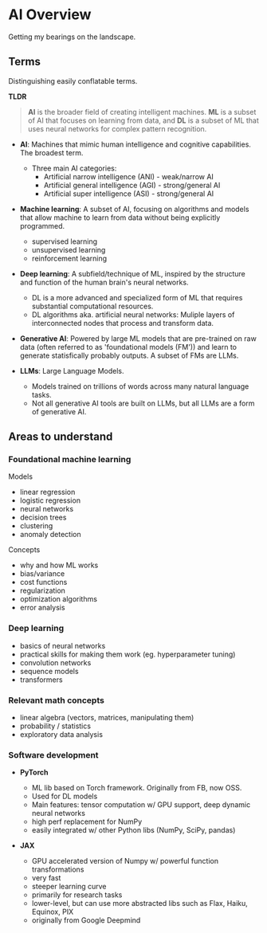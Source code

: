 # AI Overview

Getting my bearings on the landscape.

## Terms

Distinguishing easily conflatable terms.

**TLDR**

> **AI** is the broader field of creating intelligent machines. **ML** is a subset of AI that focuses on learning from data, and **DL** is a subset of ML that uses neural networks for complex pattern recognition. 

- **AI**: Machines that mimic human intelligence and cognitive  capabilities. The broadest term.
  - Three main AI categories:
    - Artificial narrow intelligence (ANI) - weak/narrow AI
    - Artificial general intelligence (AGI) - strong/general AI
    - Artificial super intelligence (ASI) - strong/general AI

- **Machine learning**: A subset of AI, focusing on algorithms and models that allow machine to learn from data without being explicitly programmed.
  - supervised learning
  - unsupervised learning
  - reinforcement learning
- **Deep learning**: A subfield/technique of ML, inspired by the structure and function of the human brain's neural networks.
  - DL is a more advanced and specialized form of ML that requires substantial computational resources.
  - DL algorithms aka. artificial neural networks: Muliple layers of interconnected nodes that process and transform data.
- **Generative AI**: Powered by large ML models that are pre-trained on raw data (often referred to as 'foundational models (FM')) and learn to generate statisfically probably outputs. A subset of FMs are LLMs.
- **LLMs**: Large Language Models.
  - Models trained on trillions of words across many natural language tasks. 
  - Not all generative AI tools are built on LLMs, but all LLMs are a form of generative AI.

## Areas to understand

### Foundational machine learning

Models
- linear regression
- logistic regression
- neural networks
- decision trees
- clustering
- anomaly detection

Concepts
- why and how ML works
- bias/variance
- cost functions
- regularization
- optimization algorithms
- error analysis

### Deep learning
- basics of neural networks
- practical skills for making them work (eg. hyperparameter tuning)
- convolution networks
- sequence models
- transformers

### Relevant math concepts
- linear algebra (vectors, matrices, manipulating them)
- probability / statistics
- exploratory data analysis

### Software development
- **PyTorch**
  - ML lib based on Torch framework. Originally from FB, now OSS. 
  - Used for DL models
  - Main features: tensor computation w/ GPU support, deep dynamic neural networks
  - high perf replacement for NumPy
  - easily integrated w/ other Python libs (NumPy, SciPy, pandas)

- **JAX**
  - GPU accelerated version of Numpy w/ powerful function transformations
  - very fast
  - steeper learning curve
  - primarily for research tasks
  - lower-level, but can use more abstracted libs such as Flax, Haiku, Equinox, PIX
  - originally from Google Deepmind



